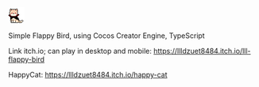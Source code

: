![Demo Idle](https://github.com/locbbb48/Happy-Cat/raw/main/assets/Pack/CatPackHalloweenFREE/CatPackHalloweenFREE/Idle/tile000.png)

Simple Flappy Bird, using Cocos Creator Engine, TypeScript

Link itch.io; can play in desktop and mobile:
https://llldzuet8484.itch.io/lll-flappy-bird

HappyCat:
https://llldzuet8484.itch.io/happy-cat

